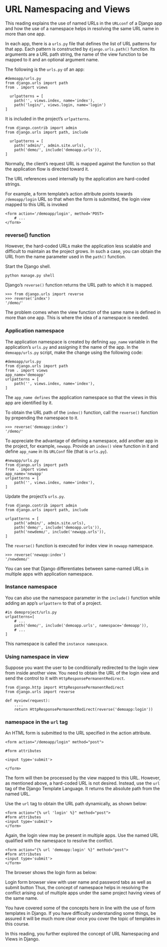 # URL Namespacing and Views



This reading explains the use of named URLs in the ```URLconf``` of a Django app and how the use of a namespace helps in resolving the same URL name in more than one app.

In each app, there is a ```urls.py``` file that defines the list of URL patterns for that app. Each pattern is constructed by ```django.urls.path()``` function. Its arguments are a URL path string, the name of the view function to be mapped to it and an optional argument name.

The following is the ```urls.py``` of an app:


```
#demoapp/urls.py 
from django.urls import path 
from . import views 

  urlpatterns = [ 
    path('', views.index, name='index'), 
    path('login/', views.login, name='login') 
]
```

It is included in the project’s ```urlpatterns```.

```
from django.contrib import admin 
from django.urls import path, include 

  urlpatterns = [ 
    path('admin/', admin.site.urls), 
    path('demo/', include('demoapp.urls')), 
] 
```
Normally, the client’s request URL is mapped against the function so that the application flow is directed toward it. 

The URL references used internally by the application are hard-coded strings. 

For example, a form template’s action attribute points towards ```/demoapp/login``` URL so that when the form is submitted, the login view mapped to this URL is invoked

```
<form action='/demoapp/login', method='POST> 
    # ...
</form> 
```

### reverse() function
However, the hard-coded URLs make the application less scalable and difficult to maintain as the project grows. In such a case, you can obtain the URL from the name parameter used in the ```path()``` function.

Start the Django shell.

```
python manage.py shell 
```

Django’s ```reverse()``` function returns the URL path to which it is mapped.

```
>>> from django.urls import reverse 
>>> reverse('index') 
'/demo/' 
```

The problem comes when the view function of the same name is defined in more than one app. This is where the idea of a namespace is needed.

### Application namespace
The application namespace is created by defining ```app_name``` variable in the application’s ```urls.py``` and assigning it the name of the app. In the ```demoapp/urls.py``` script, make the change using the following code:

```
#demoapp/urls.py
from django.urls import path  
from . import views    
app_name='demoapp' 
urlpatterns = [  
    path('', views.index, name='index'),      
] 
```
The ```app_name defines``` the application namespace so that the views in this app are identified by it.

To obtain the URL path of the ```index()``` function, call the ```reverse()``` function by prepending the namespace to it.

```
>>> reverse('demoapp:index') 
'/demo/' 
```
To appreciate the advantage of defining a namespace, add another app in the project, for example, ```newapp```. Provide an ```index()``` view function in it and define ```app_name``` in its ```URLConf``` file (that is ```urls.py```).

```
#newapp/urls.py 
from django.urls import path 
from . import views 
app_name='newapp' 
urlpatterns = [ 
    path('', views.index, name='index'), 
] 
```
Update the project’s ```urls.py```.

```
from django.contrib import admin 
from django.urls import path, include 

urlpatterns = [ 
    path('admin/', admin.site.urls), 
    path('demo/', include('demoapp.urls')), 
    path('newdemo/', include('newapp.urls')), 
] 
```
The ```reverse()``` function is executed for index view in ```newapp``` namespace.

```
>>> reverse('newapp:index') 
'/newdemo/' 
```
You can see that Django differentiates between same-named URLs in multiple apps with application namespace.


### Instance namespace

You can also use the namespace parameter in the ```include()``` function while adding an app’s ```urlpattern``` to that of a project.

```
#in demoproject/urls.py 
urlpatterns=[ 
    # ... 
    path('demo/', include('demoapp.urls', namespace='demoapp')), 
    # ... 
] 
```
This namespace is called the ```instance namespace```.


### Using namespace in view
Suppose you want the user to be conditionally redirected to the login view from inside another view. You need to obtain the URL of the login view and send the control to it with ```HttpResponsePermanentRedirect```.

```
from django.http import HttpResponsePermanentRedirect 
from django.urls import reverse 
  
def myview(request): 
    .... 
    return HttpResponsePermanentRedirect(reverse('demoapp:login'))
```
### namespace in the ```url``` tag
An HTML form is submitted to the URL specified in the action attribute.

```
<form action="/demoapp/login" method="post"> 

#form attributes 

<input type='submit'> 

</form> 
```
The form will then be processed by the view mapped to this URL. However, as mentioned above, a hard-coded URL is not desired. Instead, use the ```url``` tag of the Django Template Language. It returns the absolute path from the named URL. 

Use the ```url``` tag to obtain the URL path dynamically, as shown below:

```
<form action="{% url 'login' %}" method="post"> 
#form attributes 
<input type='submit'> 
</form> 
```
Again, the login view may be present in multiple apps. Use the named URL qualified with the namespace to resolve the conflict.

```
<form action="{% url 'demoapp:login' %}" method="post"> 
#form attributes 
<input type='submit'> 
</form> 
```
The browser shows the login form as below:

Login form browser view with user name and password tabs as well as submit button
Thus, the concept of namespace helps in resolving the conflict arising out of multiple apps under the same project having views of the same name.

You have covered some of the concepts here in line with the use of form templates in Django. If you have difficulty understanding some things, be assured it  will be much more clear once you cover the topic of templates in this course.

In this reading, you further explored the concept of URL Namespacing and Views in Django. 

